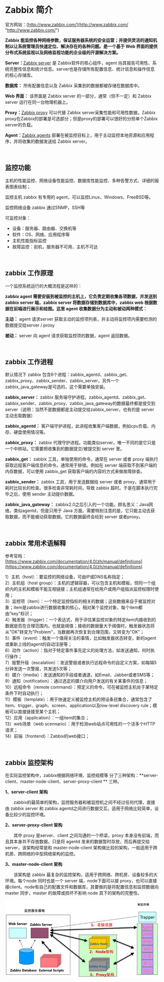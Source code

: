 # Zabbix 简介

官方网站：[http://www.zabbix.com/](http://www.zabbix.com/ "http://www.zabbix.com/")  

**Zabbix 能监控各种网络参数，保证服务器系统的安全运营；并提供灵活的通知机制以让系统管理员快速定位、解决存在的各种问题。是一个基于 Web 界面的提供分布式系统监视以及网络监视功能的企业级的开源解决方案。**

**Server：**​[Zabbix server](https://www.zabbix.com/documentation/4.0/zh/manual/concepts/server) 是 Zabbix软件的核心组件，agent 向其报告可用性、系统完整性信息和统计信息。server也是存储所有配置信息、统计信息和操作信息的核心存储库。

**数据库：** 所有配置信息以及 Zabbix 采集到的数据都被存储在数据库中。

**Web 界面：** 该界面是 Zabbix server 的一部分，通常（但不一定）和 Zabbix server 运行在同一台物理机器上。

**Proxy：**​[Zabbix proxy](https://www.zabbix.com/documentation/4.0/zh/manual/concepts/proxy) 可以代替 Zabbix server采集性能和可用性数据。Zabbix proxy在Zabbix的部署是可选部分；但是proxy的部署可以很好的分担单个Zabbix server的负载。

**Agent：**​[Zabbix agents](https://www.zabbix.com/documentation/4.0/zh/manual/concepts/agent) 部署在被监控目标上，用于主动监控本地资源和应用程序，并将收集的数据发送给 Zabbix server。

‍

## 监控功能

主机的性能监控、网络设备性能监控、数据库性能监控、多种告警方式、详细的报表图表绘制；

监控主机 zabbix 有专用的 agent，可以监控Linux、Windows、FreeBSD等。

监控网络设备 zabbix 通过SNMP，SSH等

可监控对象：

* 设备：服务器、路由器、交换机等
* 软件：OS、网络、应用程序等
* 主机性能指标监控
* 故障监控：宕机，服务器不可用，主机不可达

‍

## zabbix 工作原理

一个监控系统运行的大概流程是这样的：

**zabbix agent  需要安装到被监控的主机上，它负责定期收集各项数据，并发送到 zabbix server 端，zabbix server  将数据存储到数据库中，zabbix web 根据数据在前端进行展示和绘图。这里 agent 收集数据分为主动和被动两种模式：**

**主动：** agent 请求server 获取主动的监控项列表，并主动将监控项内需要检测的数据提交给server / proxy

**被动：** server 向 agent 请求获取监控项的数据，agent 返回数据。

‍

## zabbix 工作进程

默认情况下 zabbix 包含6个进程：zabbix_agentd、zabbix_get、zabbix_proxy、zabbix_sender、zabbix_server，另外一个zabbix_java_gateway是可选的，这个需要单独安装。

**zabbix_server：** zabbix  服务端守护进程。zabbix_agentd、zabbix_get、zabbix_sender、zabbix_proxy、zabbix_java_gateway的数据最终都是提交到server（说明：当然不是数据都是主动提交给zabbix_server，也有的是  server 主动去取数据）

**zabbix_agentd：** 客户端守护进程，此进程收集客户端数据，例如cpu负载、内存、硬盘使用情况等。

**zabbix_proxy：** zabbix 代理守护进程。功能类似server，唯一不同的是它只是一个中转站，它需要把收集到的数据提交/被提交到 server 里。

**zabbix_get：** zabbix 工具，单独使用的命令，通常在 server 或者 proxy 端执行获取远程客户端信息的命令。通常用于排错。例如在 server 端获取不到客户端的内存数据，可以使用 zabbix_get 获取客户端的内容的方式来做故障排查。

**zabbix_sender：** zabbix 工具，用于发送数据给 server 或者 proxy，通常用于耗时比较长的检查。很多检查非常耗时间，导致 zabbix 超时。于是在脚本执行完毕之后，使用 sender 主动提价数据。

**zabbix_java_gateway：** zabbix2.0之后引入的一个功能。顾名思义：Java网络，类似agentd，但是只用于 Java 方面。需要特别注意的是，它只能主动去获取数据，而不能被动获取数据。它的数据最终会给到 server 或者proxy。

‍

## zabbix 常用术语解释

参考官档：[https://www.zabbix.com/documentation/4.0/zh/manual/definitions](https://www.zabbix.com/documentation/4.0/zh/manual/definitions)

1）主机（host）：要监控的网络设备，可由IP或DNS名称指定；  
2）主机组（host group）：主机的逻辑容器，可以包含主机和模板，但同一个组织内的主机和模板不能互相链接；主机组通常在给用户或用户组指派监控权限时使用；  
3）监控项（item）：一个特定监控指标的相关的数据；这些数据来自于被监控对象；item是zabbix进行数据收集的核心，相对某个监控对象，每个item都由"key"标识；  
4）触发器（trigger）：一个表达式，用于评估某监控对象的特定item内接收到的数据是否在合理范围内，也就是阈值；接收的数据量大于阈值时，触发器状态将从"OK"转变为"Problem"，当数据再次恢复到合理范围，又转变为"OK"；  
5）事件（event）：触发一个值得关注的事情，比如触发器状态转变，新的agent或重新上线的agent的自动注册等；  
6）动作（action）：指对于特定事件事先定义的处理方法，如发送通知，何时执行操作；  
7）报警升级（escalation）：发送警报或者执行远程命令的自定义方案，如每隔5分钟发送一次警报，共发送5次等；  
8）媒介（media）：发送通知的手段或者通道，如Email、Jabber或者SMS等；  
9）通知（notification）：通过选定的媒介向用户发送的有关某事件的信息；  
10）远程命令（remote command）：预定义的命令，可在被监控主机处于某特定条件下时自动执行；  
11）模板（template）：用于快速定义被监控主机的预设条目集合，通常包含了item、trigger、graph、screen、application以及low-level discovery rule；模板可以直接链接至某个主机；  
12）应用（application）：一组item的集合；  
13）web场景（web scennario）：用于检测web站点可用性的一个活多个HTTP请求；  
14）前端（frontend）：Zabbix的web接口；

‍

## zabbix 监控架构

在实际监控架构中，zabbix根据网络环境、监控规模等 分了三种架构：**server-client、master-node-client、server-proxy-client ** 三种。

**1、server-client 架构**

　　zabbix的最简单的架构，监控服务器和被监控机之间不经过任何代理，直接由 zabbix server 和 zabbix agentd之间进行数据交互。适用于网络比较简单，设备比较少的监控环境。

**2、server-proxy-client 架构**

　　其中 proxy 是server、client 之间沟通的一个桥梁，proxy 本身没有前端，而且其本身并不存放数据，只是将  agentd 发来的数据暂时存放，而后再提交给server，该架构经常是和 master-node-client  架构做比较的架构，一般适用于跨机房、跨网络的中型网络架构的监控。

**3、master-node-client 架构**

　　该架构是 zabbix 最复杂的监控架构，适用于跨网络、跨机房、设备较多的大环境。每个node 同时也是一个 server  端，node下面可以接 proxy，也可以直接接client。node有自己的配置文件和数据库，其要做的是将配置信息和监控数据向 master  同步，master 的故障或损坏不影响 node 其下的架构的完整性。

![](assets/net-img-1210730-20190509123042995-444551551-20230728100541-x8y7i3x.png)
